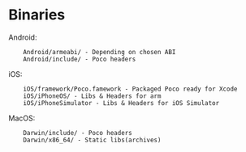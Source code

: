 Binaries
========

Android:

		Android/armeabi/ - Depending on chosen ABI
		Android/include/ - Poco headers
		
iOS:

		iOS/framework/Poco.famework - Packaged Poco ready for Xcode
		iOS/iPhoneOS/ - Libs & Headers for arm
		iOS/iPhoneSimulator - Libs & Headers for iOS Simulator

MacOS:
	
		Darwin/include/ - Poco headers
		Darwin/x86_64/ - Static libs(archives)	
